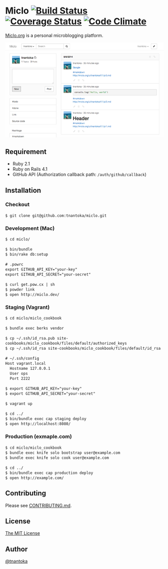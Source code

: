 # Miclo [![Build Status](https://travis-ci.org/tnantoka/miclo.svg?branch=master)](https://travis-ci.org/tnantoka/miclo) [![Coverage Status](https://coveralls.io/repos/tnantoka/miclo/badge.png?branch=master)](https://coveralls.io/r/tnantoka/miclo?branch=master) [![Code Climate](https://codeclimate.com/github/tnantoka/miclo/badges/gpa.svg)](https://codeclimate.com/github/tnantoka/miclo)

[Miclo.org](http://miclo.org/) is a personal microblogging platform.

![](home.png)

## Requirement

* Ruby 2.1
* Ruby on Rails 4.1
* GitHub API (Authorization callback path: `/auth/github/callback`)

## Installation

### Checkout

```
$ git clone git@github.com:tnantoka/miclo.git
```

### Development (Mac)

```
$ cd miclo/

$ bin/bundle
$ bin/rake db:setup

# .powrc 
export GITHUB_API_KEY="your-key"
export GITHUB_API_SECRET="your-secret"

$ curl get.pow.cx | sh
$ powder link
$ open http://miclo.dev/
```

### Staging (Vagrant)

```
$ cd miclo/miclo_cookbook

$ bundle exec berks vendor

$ cp ~/.ssh/id_rsa.pub site-cookbooks/miclo_cookbook/files/default/authorized_keys
$ cp ~/.ssh/id_rsa site-cookbooks/miclo_cookbook/files/default/id_rsa

# ~/.ssh/config
Host vagrant.local
  Hostname 127.0.0.1
  User ops
  Port 2222

$ export GITHUB_API_KEY="your-key"
$ export GITHUB_API_SECRET="your-secret"

$ vagrant up

$ cd ../
$ bin/bundle exec cap staging deploy
$ open http://localhost:8080/
```

### Production (exmaple.com)

```
$ cd miclo/miclo_cookbook
$ bundle exec knife solo bootstrap user@example.com
$ bundle exec knife solo cook user@example.com

$ cd ../
$ bin/bundle exec cap production deploy
$ open http://example.com/
```

## Contributing

Please see [CONTRIBUTING.md](https://github.com/tnantoka/miclo/blob/master/CONTRIBUTING.md).

## License

[The MIT License](https://github.com/tnantoka/miclo/blob/master/LICENCE)

## Author

[@tnantoka](https://twitter.com/tnantoka)

